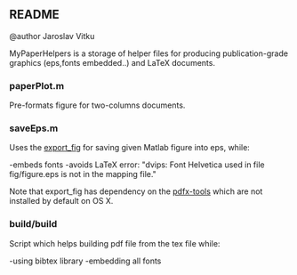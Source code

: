 README
-----------

@author Jaroslav Vitku

MyPaperHelpers is a storage of helper files for producing publication-grade graphics (eps,fonts embedded..) and LaTeX documents.

### paperPlot.m

Pre-formats figure for two-columns documents.

### saveEps.m

Uses the [export_fig](https://sites.google.com/site/oliverwoodford/software/export_fig) for saving given Matlab figure into eps, while:

-embeds fonts
-avoids LaTeX error: "dvips: Font Helvetica used in file fig/figure.eps is not in the mapping file."

Note that export_fig has dependency on the [pdfx-tools](http://en.sourceforge.jp/projects/sfnet_xpdf.mirror/downloads/xpdf-tools-3.dmg/) which are not installed by default on OS X.

### build/build

Script which helps building pdf file from the tex file while:

-using bibtex library
-embedding all fonts


